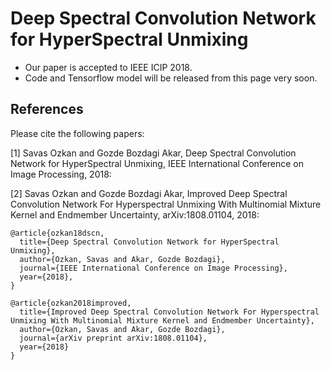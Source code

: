 # Deep Spectral Convolution Network for HyperSpectral Unmixing

* Our paper is accepted to IEEE ICIP 2018.
* Code and Tensorflow model will be released from this page very soon.


## References

Please cite the following papers:

[1] Savas Ozkan and Gozde Bozdagi Akar, Deep Spectral Convolution Network for HyperSpectral Unmixing, IEEE International Conference on Image Processing, 2018:

[2] Savas Ozkan and Gozde Bozdagi Akar, Improved Deep Spectral Convolution Network For Hyperspectral Unmixing With Multinomial Mixture Kernel and Endmember Uncertainty, arXiv:1808.01104, 2018:
```
@article{ozkan18dscn,
  title={Deep Spectral Convolution Network for HyperSpectral Unmixing},
  author={Ozkan, Savas and Akar, Gozde Bozdagi},
  journal={IEEE International Conference on Image Processing},
  year={2018},
}
```
```
@article{ozkan2018improved,
  title={Improved Deep Spectral Convolution Network For Hyperspectral Unmixing With Multinomial Mixture Kernel and Endmember Uncertainty},
  author={Ozkan, Savas and Akar, Gozde Bozdagi},
  journal={arXiv preprint arXiv:1808.01104},
  year={2018}
}
```
